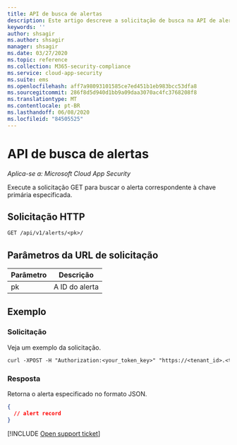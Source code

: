 ```yaml
---
title: API de busca de alertas
description: Este artigo descreve a solicitação de busca na API de alertas do Cloud App Security.
keywords: ''
author: shsagir
ms.author: shsagir
manager: shsagir
ms.date: 03/27/2020
ms.topic: reference
ms.collection: M365-security-compliance
ms.service: cloud-app-security
ms.suite: ems
ms.openlocfilehash: aff7a98093101585ce7ed451b1eb983bcc53dfa8
ms.sourcegitcommit: 286f8d5d940d1bb9a09daa3070ac4fc3768208f8
ms.translationtype: MT
ms.contentlocale: pt-BR
ms.lasthandoff: 06/08/2020
ms.locfileid: "84505525"
---
```

# <a name="fetch---alerts-api"></a>API de busca de alertas

*Aplica-se a: Microsoft Cloud App Security*

Execute a solicitação GET para buscar o alerta correspondente à chave primária especificada.

## <a name="http-request"></a>Solicitação HTTP

```rest
GET /api/v1/alerts/<pk>/
```

## <a name="request-url-parameters"></a>Parâmetros da URL de solicitação

| Parâmetro | Descrição |
| --- | --- |
| pk | A ID do alerta |

## <a name="example"></a>Exemplo

### <a name="request"></a>Solicitação

Veja um exemplo da solicitação.

```rest
curl -XPOST -H "Authorization:<your_token_key>" "https://<tenant_id>.<tenant_region>.contoso.com/api/v1/alerts/<pk>/"
```

### <a name="response"></a>Resposta

Retorna o alerta especificado no formato JSON.

```json
{
  // alert record
}
```

[!INCLUDE [Open support ticket](includes/support.md)]
